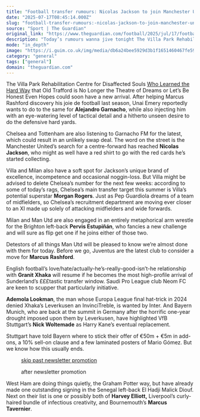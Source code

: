 ```yaml
---
title: "Football transfer rumours: Nicolas Jackson to join Manchester United?"
date: "2025-07-17T08:45:14.000Z"
slug: "football-transfer-rumours:-nicolas-jackson-to-join-manchester-united"
source: "Sport | The Guardian"
original_link: "https://www.theguardian.com/football/2025/jul/17/football-transfer-rumours-nicolas-jackson-to-join-manchester-united"
description: "Today’s rumours wanna jive tonight The Villa Park Rehabilitation Centre for Disaffected Souls Who Learned the Hard Way that Old Trafford is No Longer the Theatre of Dreams or Let’s Be Honest Even Hopes could soon have a new arrival. After helping Marcus Rashford discovery his joie de football last season, Unai Emery reportedly wants to do to the same for Alejandro Garnacho, while also injecting him with an eye-watering level of tactical detail and a hitherto unseen desire to do the defensive hard yards. Chelsea and Tottenham are also listening to Garnacho FM for the latest, which could result in an unlikely swap deal. The word on the street is the Manchester United’s search for a centre-forward has reached Nicolas Jackson, who might as well have a red shirt to go with the red cards he’s started collecting.  Continue reading..."
mode: "in_depth"
image: "https://i.guim.co.uk/img/media/db6a24bee5929d3b1f1651460467fe59eb0e74b2/359_0_3585_2868/master/3585.jpg?width=1200&height=630&quality=85&auto=format&fit=crop&precrop=40:21,offset-x50,offset-y0&overlay-align=bottom%2Cleft&overlay-width=100p&overlay-base64=L2ltZy9zdGF0aWMvb3ZlcmxheXMvdGctZGVmYXVsdC5wbmc&enable=upscale&s=567cc679c702ac2229baa8acdd7bbb18"
category: "general"
tags: ["general"]
domain: "theguardian.com"
---
```

<div id="readability-page-1" class="page"><div id="maincontent"><p><span>T</span>he Villa Park Rehabilitation Centre for Disaffected Souls <a href="https://www.theguardian.com/football/2025/jul/17/problems-piling-up-for-ruben-amorim-as-manchester-united-struggle-to-rebuild" data-link-name="in body link">Who Learned the Hard Way</a> that Old Trafford is No Longer the Theatre of Dreams or Let’s Be Honest Even Hopes could soon have a new arrival. After helping Marcus Rashford discovery his joie de football last season, Unai Emery reportedly wants to do to the same for <strong>Alejandro Garnacho</strong>, while also injecting him with an eye-watering level of tactical detail and a hitherto unseen desire to do the defensive hard yards.</p><p>Chelsea and Tottenham are also listening to Garnacho FM for the latest, which could result in an unlikely swap deal. The word on the street is the Manchester United’s search for a centre-forward has reached <strong>Nicolas Jackson</strong>, who might as well have a red shirt to go with the red cards he’s started collecting.</p><figure id="186110d0-959a-405c-b1b2-70ef06c3ca0f" data-spacefinder-role="richLink" data-spacefinder-type="model.dotcomrendering.pageElements.RichLinkBlockElement"><gu-island name="RichLinkComponent" priority="feature" deferuntil="idle" props="{&quot;richLinkIndex&quot;:2,&quot;element&quot;:{&quot;_type&quot;:&quot;model.dotcomrendering.pageElements.RichLinkBlockElement&quot;,&quot;prefix&quot;:&quot;Related: &quot;,&quot;text&quot;:&quot;Men’s transfer window summer 2025: all deals from Europe’s top five leagues&quot;,&quot;elementId&quot;:&quot;186110d0-959a-405c-b1b2-70ef06c3ca0f&quot;,&quot;role&quot;:&quot;richLink&quot;,&quot;url&quot;:&quot;https://www.theguardian.com/football/ng-interactive/2025/may/28/mens-transfer-window-summer-2025-premier-league-la-liga-bundesliga-serie-a-ligue-1&quot;},&quot;ajaxUrl&quot;:&quot;https://api.nextgen.guardianapps.co.uk&quot;,&quot;format&quot;:{&quot;design&quot;:10,&quot;display&quot;:0,&quot;theme&quot;:2}}"></gu-island></figure><p>Villa and Milan also have a soft spot for Jackson’s unique brand of excellence, incompetence and occasional noggin-loss. But Villa might be advised to delete Chelsea’s number for the next few weeks: according to some of today’s rags, Chelsea’s main transfer target this summer is Villa’s potential superstar <strong>Morgan Rogers</strong>. Just as Pep Guardiola dreams of a team of midfielders, so Chelsea’s recruitment department are moving ever closer to an XI made up solely of attacking midfielders and wide forwards.</p><p>Milan and Man Utd are also engaged in an entirely metaphorical arm wrestle for the Brighton left-back <strong>Pervis Estupiñán</strong>, who fancies a new challenge and will sure as flip get one if he joins either of those two.</p><p>Detestors of all things Man Utd will be pleased to know we’re almost done with them for today. Before we go, Juventus are the latest club to consider a move for <strong>Marcus</strong> <strong>Rashford</strong>.</p><p>English football’s love/hate/actually-he’s-really-good-isn’t-he relationship with <strong>Granit Xhaka</strong> will resume if he becomes the most high-profile arrival of Sunderland’s £££tastic transfer window. Saudi Pro League club Neom FC are keen to scupper that particularly initiative.</p><p><strong>Ademola Lookman</strong>, the man whose Europa League final hat-trick in 2024 denied Xhaka’s Leverkusen an InvinciTreble, is wanted by Inter. And Bayern Munich, who are back at the summit in Germany after the horrific one-year drought imposed upon them by Leverkusen, have highlighted VfB Stuttgart’s <strong>Nick Woltemade</strong> as Harry Kane’s eventual replacement.</p><p>Stuttgart have told Bayern where to stick their offer of €50m + €5m in add-ons, a 10% sell-on clause and a few laminated posters of Mario Gómez. But we know how this usually ends.</p><figure data-spacefinder-role="inline" data-spacefinder-type="model.dotcomrendering.pageElements.NewsletterSignupBlockElement"><a data-ignore="global-link-styling" href="#EmailSignup-skip-link-9">skip past newsletter promotion</a><p id="EmailSignup-skip-link-9" tabindex="0" aria-label="after newsletter promotion" role="note">after newsletter promotion</p></figure><p>West Ham are doing things quietly, the Graham Potter way, but have already made one outstanding signing in the Senegal left-back El Hadji Malick Diouf. Next on their list is one or possibly both of <strong>Harvey Elliott,</strong> Liverpool’s curly-haired bundle of infectious creativity, and Bournemouth’s <strong>Marcus Tavernier</strong>.</p></div></div>